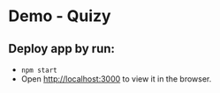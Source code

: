 # Demo - Quizy


## Deploy app by run:
- `npm start`
- Open [http://localhost:3000](http://localhost:3000) to view it in the browser.
